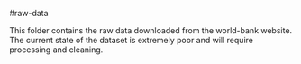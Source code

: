 #raw-data

This folder contains the raw data downloaded from the world-bank website. 
The current state of the dataset is extremely poor and will require processing and cleaning.


